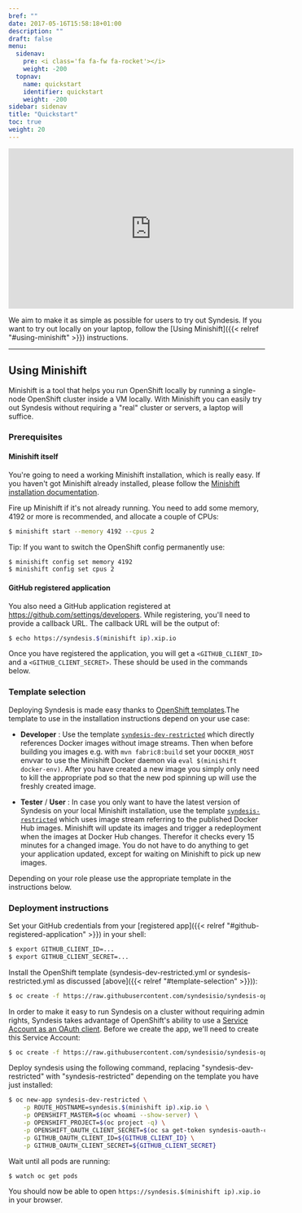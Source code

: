 ```yaml
---
bref: ""
date: 2017-05-16T15:58:18+01:00
description: ""
draft: false
menu:
  sidenav:
    pre: <i class='fa fa-fw fa-rocket'></i>
    weight: -200
  topnav:
    name: quickstart
    identifier: quickstart
    weight: -200
sidebar: sidenav
title: "Quickstart"
toc: true
weight: 20
---
```


<center>
<iframe width="560" height="315" src="https://www.youtube.com/embed/9vaVMbsHJqk?rel=0" frameborder="0" allowfullscreen></iframe>
</center>

We aim to make it as simple as possible for users to try out Syndesis. If you want to try out locally on your laptop, follow the [Using Minishift]({{< relref "#using-minishift" >}}) instructions.

- - -

## Using Minishift

Minishift is a tool that helps you run OpenShift locally by running a single-node OpenShift cluster inside a VM locally. With Minishift you can easily try out Syndesis without requiring a "real" cluster or servers, a laptop will suffice.

### Prerequisites

#### Minishift itself

You're going to need a working Minishift installation, which is really easy. If you haven't got Minishift already installed, please follow the [Minishift installation documentation](https://docs.openshift.org/latest/minishift/getting-started/installing.html).

Fire up Minishift if it's not already running. You need to add some memory, 4192 or more is recommended, and allocate a couple of CPUs:

```bash
$ minishift start --memory 4192 --cpus 2
```

Tip: If you want to switch the OpenShift config permanently use:

```bash
$ minishift config set memory 4192
$ minishift config set cpus 2
```

#### GitHub registered application

You also need a GitHub application registered at https://github.com/settings/developers. While registering, you'll need to provide a callback URL. The callback URL will be the output of:

```bash
$ echo https://syndesis.$(minishift ip).xip.io
```

Once you have registered the application, you will get a `<GITHUB_CLIENT_ID>` and a `<GITHUB_CLIENT_SECRET>`. These should be used in the commands below.

### Template selection

Deploying Syndesis is made easy thanks to [OpenShift templates](https://docs.openshift.org/latest/dev_guide/templates.html).The template to use in the installation instructions depend on your use case:

* **Developer** : Use the template [`syndesis-dev-restricted`](https://raw.githubusercontent.com/syndesisio/syndesis-openshift-templates/master/syndesis-dev-restricted.yml) which directly references Docker images without image streams. Then when before building you images e.g. with `mvn fabric8:build` set your `DOCKER_HOST` envvar to use the Minishift Docker daemon via `eval $(minishift docker-env)`. After you have created a new image you simply only need to kill the appropriate pod so that the new pod spinning up will use the freshly created image.

* **Tester** / **User** : In case you only want to have the latest version of Syndesis on your local Minishift installation, use the template [`syndesis-restricted`](https://raw.githubusercontent.com/syndesisio/syndesis-openshift-templates/master/syndesis-restricted.yml) which uses image stream referring to the published Docker Hub images. Minishift will update its images and trigger a redeployment when the images at Docker Hub changes. Therefor it checks every 15 minutes for a changed image. You do not have to do anything to get your application updated, except for waiting on Minishift to pick up new images.

Depending on your role please use the appropriate template in the instructions below.

### Deployment instructions

Set your GitHub credentials from your [registered app]({{< relref "#github-registered-application" >}}) in your shell:

```bash
$ export GITHUB_CLIENT_ID=...
$ export GITHUB_CLIENT_SECRET=...
```

Install the OpenShift template (syndesis-dev-restricted.yml or syndesis-restricted.yml as discussed [above]({{< relref "#template-selection" >}})):

```bash
$ oc create -f https://raw.githubusercontent.com/syndesisio/syndesis-openshift-templates/master/syndesis-dev-restricted.yml
```

In order to make it easy to run Syndesis on a cluster without requiring admin rights, Syndesis takes advantage of OpenShift's ability to use a [Service Account as an OAuth client](https://docs.openshift.org/latest/architecture/additional_concepts/authentication.html#service-accounts-as-oauth-clients). Before we create the app, we'll need to create this Service Account:

```bash
$ oc create -f https://raw.githubusercontent.com/syndesisio/syndesis-openshift-templates/master/support/serviceaccount-as-oauthclient-restricted.yml
```

Deploy syndesis using the following command, replacing "syndesis-dev-restricted" with "syndesis-restricted" depending on the template
you have just installed:

```bash
$ oc new-app syndesis-dev-restricted \
    -p ROUTE_HOSTNAME=syndesis.$(minishift ip).xip.io \
    -p OPENSHIFT_MASTER=$(oc whoami --show-server) \
    -p OPENSHIFT_PROJECT=$(oc project -q) \
    -p OPENSHIFT_OAUTH_CLIENT_SECRET=$(oc sa get-token syndesis-oauth-client) \
    -p GITHUB_OAUTH_CLIENT_ID=${GITHUB_CLIENT_ID} \
    -p GITHUB_OAUTH_CLIENT_SECRET=${GITHUB_CLIENT_SECRET}
```

Wait until all pods are running:

```bash
$ watch oc get pods
```

You should now be able to open `https://syndesis.$(minishift ip).xip.io` in your browser.
